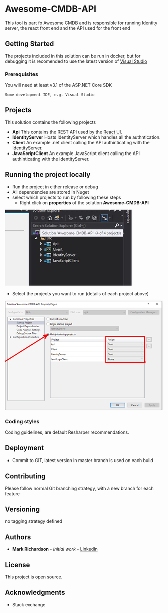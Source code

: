 # Awesome-CMDB-API

This tool is part fo Awesome CMDB and is responsible for running Identity server, the react front end and the API used for the front end


## Getting Started

The projects included in this solution can be run in docker, but for debugging it is recomended to use the latest version of [Visual Studio](https://visualstudio.microsoft.com/)

### Prerequisites

You will need at least v3.1 of the ASP.NET Core SDK

```
Some development IDE, e.g. Visual Studio
```

## Projects
This solution contains the following projects


* **Api** This contains the REST API used by the [React UI](https://github.com/SleepyFoxStudio/Awesome-CMDB-UI). 
* **IdentityServer** Hosts IdentityServer which handles all the authntication.
* **Client** An example .net client calling the API authinticating with the IdentityServer. 
* **JavaScriptClient** An example JavaScript client calling the API authinticating with the IdentityServer. 


## Running the project locally

* Run the project in either release or debug
* All dependencies are stored in Nuget
* select which projects to run by following these steps
  * Right click on **properties** of the solution **Awesome-CMDB-API**

![Example server created](ReadMeFiles/rightclickproperties.JPG)

  * Select the projects you want to run (details of each project above)

![Example server created](ReadMeFiles/startupProject.png)

### Coding styles

Coding guidelines, are default Resharper recommendations.

## Deployment

* Commit to GIT, latest version in master branch is used on each build


## Contributing

Please follow normal Git branching strategy, with a new branch for each feature

## Versioning

no tagging strategy defined

## Authors

* **Mark Richardson** - *Initial work* - [LinkedIn](https://www.linkedin.com/in/mark-richardson-b47b4523/)


## License

This project is open source.

## Acknowledgments

* Stack exchange